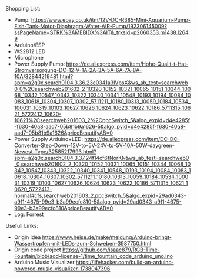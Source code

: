 Shopping List:
  - Pump: https://www.ebay.co.uk/itm/12V-DC-R385-Mini-Aquarium-Pump-Fish-Tank-Motor-Diaphragm-Water-AIR-Pump/192306145009?ssPageName=STRK%3AMEBIDX%3AIT&_trksid=p2060353.m1438.l2649
  - Arduino/ESP
  - WS2812 LED 
  - Microphone
  - Power Supply Pump: https://de.aliexpress.com/item/Hohe-Qualit-t-Hat-Stromversorgung-DC-12-V-1A-2A-3A-5A-6A-7A-8A-10A/32844219481.html?spm=a2g0x.search0104.3.36.23c0341a3IVpsX&ws_ab_test=searchweb0_0%2Csearchweb201602_2_10320_10152_10321_10065_10151_10344_10068_10342_10547_10343_10322_10340_10341_10548_10193_10194_10084_10083_10618_10304_10307_10302_5711211_10180_10313_10059_10184_10534_100031_10319_10103_10627_10626_10624_10623_10622_10186_5711315_10621_5722412_10620-10621%2Csearchweb201603_2%2CppcSwitch_5&algo_expid=d4e4285f-f630-40a8-aad7-05b81b9a1626-5&algo_pvid=d4e4285f-f630-40a8-aad7-05b81b9a1626&priceBeautifyAB=0
  - Power Supply Arduino+LED: https://de.aliexpress.com/item/DC-DC-Converter-Step-Down-12V-to-5V-24V-to-5V-10A-50W-daygreen-Newest-Type/32585217993.html?spm=a2g0x.search0104.3.37.24f14cf6fNorKN&ws_ab_test=searchweb0_0,searchweb201602_2_10320_10152_10321_10065_10151_10344_10068_10342_10547_10343_10322_10340_10341_10548_10193_10194_10084_10083_10618_10304_10307_10302_5711211_10180_10313_10059_10184_10534_100031_10319_10103_10627_10626_10624_10623_10622_10186_5711315_10621_10620_5722413-normal#cfs,searchweb201603_2,ppcSwitch_5&algo_expid=29ad0343-a9f1-4675-99e3-b3a99ecfc810-5&algo_pvid=29ad0343-a9f1-4675-99e3-b3a99ecfc810&priceBeautifyAB=0
  - Log: Forrest


Usefull Links:
  - Origin idea
    https://www.heise.de/make/meldung/Arduino-bringt-Wassertropfen-mit-LEDs-zum-Schweben-3987750.html
  - Origin code project 
    https://github.com/isaac879/RGB-Time-Fountain/blob/add-license-1/time_fountain_code_arduino_uno.ino
  - Arduino Music Visualizer
    https://lifehacker.com/build-an-arduino-powered-music-visualizer-1738047396
